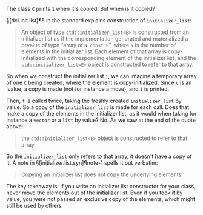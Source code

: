 The class `C` prints `1` when it's copied. But when is it copied?

§[dcl.init.list]¶5 in the standard explains construction of `initializer_list`:
> An object of type `std::initializer_list<E>` is constructed from an initializer list as if the implementation generated and materialized a prvalue of type “array of `N const E`”, where `N` is the number of elements in the initializer list. Each element of that array is copy-initialized with the corresponding element of the initializer list, and the `std::initializer_list<E>` object is constructed to refer to that array.

So when we construct the initializer list `i`, we can imagine a temporary array of  one `C` being created, where the element is copy-initialized. Since `c` is an lvalue, a copy is made (not for instance a move), and `1` is printed.

Then, `f` is called twice, taking the freshly created `initializer_list` by value. So a copy of the `initializer_list` is made for each call. Does that make a copy of the elements in the initializer list, as it would when taking for instance a `vector` or a `list` by value? No. As we saw at the end of the quote above:

>  the `std::initializer_list<E>` object is constructed to refer to that array.

So the `initializer_list` only refers to that array, it doesn't have a copy of it. A note in §[initializer.list.syn]¶note-1 spells it out verbatim:

> Copying an initializer list does not copy the underlying elements.

The key takeaway is: If you write an initializer list constructor for your class, never move the elements out of the initializer list. Even if you took it by value, you were not passed an exclusive copy of the elements, which might still be used by others.